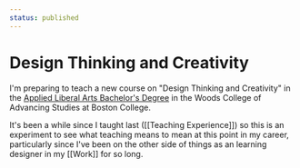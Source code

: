 ```yaml
---
status: published
---
```

# Design Thinking and Creativity
I'm preparing to teach a new course on "Design Thinking and Creativity" in the  [Applied Liberal Arts Bachelor's Degree](https://www.bc.edu/content/bc-web/schools/wcas/undergraduate/bachelors/ala.html) in the Woods College of Advancing Studies at Boston College. 

It's been a while since I taught last ([[Teaching Experience]]) so this is an experiment to see what teaching means to mean at this point in my career, particularly since I've been on the other side of things as an learning designer in my [[Work]] for so long. 
